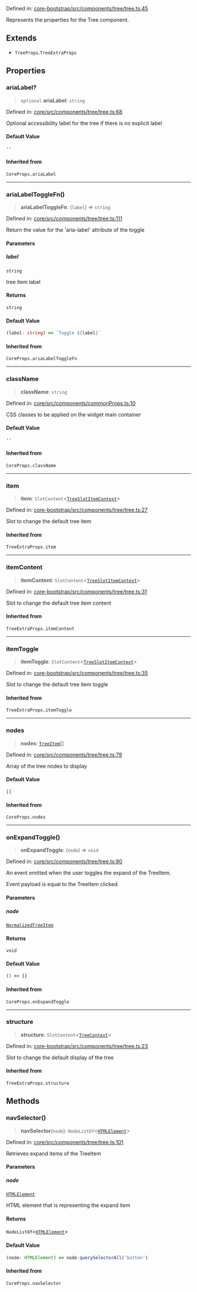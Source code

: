 Defined in: [core-bootstrap/src/components/tree/tree.ts:45](https://github.com/AmadeusITGroup/AgnosUI/blob/8394a8b3d9865fe2e87a4c0ba2a0133eb42ad979/core-bootstrap/src/components/tree/tree.ts#L45)

Represents the properties for the Tree component.

## Extends

- `TreeProps`.`TreeExtraProps`

## Properties

### ariaLabel?

> `optional` **ariaLabel**: `string`

Defined in: [core/src/components/tree/tree.ts:68](https://github.com/AmadeusITGroup/AgnosUI/blob/8394a8b3d9865fe2e87a4c0ba2a0133eb42ad979/core/src/components/tree/tree.ts#L68)

Optional accessibility label for the tree if there is no explicit label

#### Default Value

`''`

#### Inherited from

`CoreProps.ariaLabel`

***

### ariaLabelToggleFn()

> **ariaLabelToggleFn**: (`label`) => `string`

Defined in: [core/src/components/tree/tree.ts:111](https://github.com/AmadeusITGroup/AgnosUI/blob/8394a8b3d9865fe2e87a4c0ba2a0133eb42ad979/core/src/components/tree/tree.ts#L111)

Return the value for the 'aria-label' attribute of the toggle

#### Parameters

##### label

`string`

tree item label

#### Returns

`string`

#### Default Value

```ts
(label: string) => `Toggle ${label}`
```

#### Inherited from

`CoreProps.ariaLabelToggleFn`

***

### className

> **className**: `string`

Defined in: [core/src/components/commonProps.ts:10](https://github.com/AmadeusITGroup/AgnosUI/blob/8394a8b3d9865fe2e87a4c0ba2a0133eb42ad979/core/src/components/commonProps.ts#L10)

CSS classes to be applied on the widget main container

#### Default Value

`''`

#### Inherited from

`CoreProps.className`

***

### item

> **item**: `SlotContent`\<[`TreeSlotItemContext`](../type-aliases/TreeSlotItemContext.md)\>

Defined in: [core-bootstrap/src/components/tree/tree.ts:27](https://github.com/AmadeusITGroup/AgnosUI/blob/8394a8b3d9865fe2e87a4c0ba2a0133eb42ad979/core-bootstrap/src/components/tree/tree.ts#L27)

Slot to change the default tree item

#### Inherited from

`TreeExtraProps.item`

***

### itemContent

> **itemContent**: `SlotContent`\<[`TreeSlotItemContext`](../type-aliases/TreeSlotItemContext.md)\>

Defined in: [core-bootstrap/src/components/tree/tree.ts:31](https://github.com/AmadeusITGroup/AgnosUI/blob/8394a8b3d9865fe2e87a4c0ba2a0133eb42ad979/core-bootstrap/src/components/tree/tree.ts#L31)

Slot to change the default tree item content

#### Inherited from

`TreeExtraProps.itemContent`

***

### itemToggle

> **itemToggle**: `SlotContent`\<[`TreeSlotItemContext`](../type-aliases/TreeSlotItemContext.md)\>

Defined in: [core-bootstrap/src/components/tree/tree.ts:35](https://github.com/AmadeusITGroup/AgnosUI/blob/8394a8b3d9865fe2e87a4c0ba2a0133eb42ad979/core-bootstrap/src/components/tree/tree.ts#L35)

Slot to change the default tree item toggle

#### Inherited from

`TreeExtraProps.itemToggle`

***

### nodes

> **nodes**: [`TreeItem`](TreeItem.md)[]

Defined in: [core/src/components/tree/tree.ts:79](https://github.com/AmadeusITGroup/AgnosUI/blob/8394a8b3d9865fe2e87a4c0ba2a0133eb42ad979/core/src/components/tree/tree.ts#L79)

Array of the tree nodes to display

#### Default Value

`[]`

#### Inherited from

`CoreProps.nodes`

***

### onExpandToggle()

> **onExpandToggle**: (`node`) => `void`

Defined in: [core/src/components/tree/tree.ts:90](https://github.com/AmadeusITGroup/AgnosUI/blob/8394a8b3d9865fe2e87a4c0ba2a0133eb42ad979/core/src/components/tree/tree.ts#L90)

An event emitted when the user toggles the expand of the TreeItem.

Event payload is equal to the TreeItem clicked.

#### Parameters

##### node

[`NormalizedTreeItem`](NormalizedTreeItem.md)

#### Returns

`void`

#### Default Value

```ts
() => {}
```

#### Inherited from

`CoreProps.onExpandToggle`

***

### structure

> **structure**: `SlotContent`\<[`TreeContext`](../type-aliases/TreeContext.md)\>

Defined in: [core-bootstrap/src/components/tree/tree.ts:23](https://github.com/AmadeusITGroup/AgnosUI/blob/8394a8b3d9865fe2e87a4c0ba2a0133eb42ad979/core-bootstrap/src/components/tree/tree.ts#L23)

Slot to change the default display of the tree

#### Inherited from

`TreeExtraProps.structure`

## Methods

### navSelector()

> **navSelector**(`node`): `NodeListOf`\<[`HTMLElement`](https://developer.mozilla.org/docs/Web/API/HTMLElement)\>

Defined in: [core/src/components/tree/tree.ts:101](https://github.com/AmadeusITGroup/AgnosUI/blob/8394a8b3d9865fe2e87a4c0ba2a0133eb42ad979/core/src/components/tree/tree.ts#L101)

Retrieves expand items of the TreeItem

#### Parameters

##### node

[`HTMLElement`](https://developer.mozilla.org/docs/Web/API/HTMLElement)

HTML element that is representing the expand item

#### Returns

`NodeListOf`\<[`HTMLElement`](https://developer.mozilla.org/docs/Web/API/HTMLElement)\>

#### Default Value

```ts
(node: HTMLElement) => node.querySelectorAll('button')
```

#### Inherited from

`CoreProps.navSelector`
